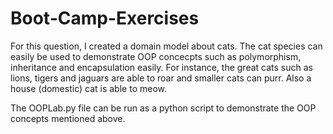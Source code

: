 # Boot-Camp-Exercises
For this question, I created a domain model about cats. The cat species can easily be used to demonstrate OOP concecpts such as 
polymorphism, inheritance and encapsulation easily. For instance, the great cats such as lions, tigers and jaguars are able to 
roar and smaller cats can purr. Also a house (domestic) cat is able to meow.

The OOPLab.py file can be run as a python script to demonstrate the OOP concepts mentioned above.
